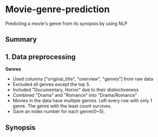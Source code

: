 # Movie-genre-prediction
Predicting a movie's genre from its synopsis by using NLP

## Summary
## 1. Data preprocessing
**Genres**
- Used columns ["original_title", "overview", "genres"] from raw data
- Excluded all genres except the top 5.
- Included "Documentary, Horror" due to their distinctiveness
- Combined "Drama" and "Romance" into "Drama/Romance"
- Movies in the data have multiple genres. Left every row with only 1 genre. The genre with the least count survives.
- Gave an index number for each genre(0~5).

**Synopsis**
- 
